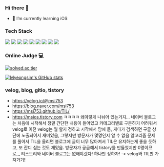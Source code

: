 ### Hi there 👋
- 🌱 I’m currently learning iOS

### Tech Stack
<img src="https://img.shields.io/badge/Swift-FA7343?style=flat-square&logo=Swift&logoColor=white"/></a>
<img src="https://img.shields.io/badge/CocoaPods-EE3322?style=flat-square&logo=CocoaPods&logoColor=white"/>
<img src="https://img.shields.io/badge/Realm-39477F?style=flat-square&logo=Realm&logoColor=white"/>
<img src="https://img.shields.io/badge/Xcode-1575F9?style=flat-square&logo=Xcode&logoColor=white"/>
<img src="https://img.shields.io/badge/Git-F05032?style=flat-square&logo=Git&logoColor=white"/>
<img src="https://img.shields.io/badge/jQuery-0769AD?style=flat-square&logo=jQuery&logoColor=white"/>
<img src="https://img.shields.io/badge/Apache-D22128?style=flat-square&logo=Apache&logoColor=white"/>
<img src="https://img.shields.io/badge/MySQL-4479A1?style=flat-square&logo=MySQL&logoColor=white"/>
<img src="https://img.shields.io/badge/PHP-777BB4?style=flat-square&logo=PHP&logoColor=white"/>

### Online Judge 💻
[![solved.ac tier](http://mazassumnida.wtf/api/generate_badge?boj=msi753)](https://solved.ac/msi753)

[![Myeongsim's GitHub stats](https://github-readme-stats.vercel.app/api?username=msi753)](https://github.com/msi753/github-readme-stats)

### velog, blog, gitio, tistory
- https://velog.io/@msi753
- https://blog.naver.com/msi753
- https://msi753.github.io/TIL/
- https://msios.tistory.com
ㅋㅋㅋㅋ 왜이렇게 나뉘어 있는거지...
네이버 블로그는 처음에 시작해서 정말 간단한 내용이 들어있고 카테고리별로 구분하기 어려워서 velog로 이전
velog는 뭘 할지 정하고 시작해서 맘에 듦, 게다가 검색하면 구글 상단에 노출되어서 재미있음, 그렇지만 방문자가 몇명인지 알 수 없음
알고리즘 문제를 풀어서 TIL을 올리면 블로그에 글이 너무 많아져서 TIL은 유지하는게 좋을 듯하고, 또 잔디 심는 것도 재밌음.
방문자가 궁금해서 tistory를 만들었지만 0명이므로,,, 티스토리와 네이버 블로그는 없애야겠다! 
하나만 정하자! -> velog와 TIL만 가져가기!

<!--
**msi753/msi753** is a ✨ _special_ ✨ repository because its `README.md` (this file) appears on your GitHub profile.

https://hits.seeyoufarm.com/

Here are some ideas to get you started:

- 🔭 I’m currently working on ...
- 🌱 I’m currently learning ...
- 👯 I’m looking to collaborate on ...
- 🤔 I’m looking for help with ...
- 💬 Ask me about ...
- 📫 How to reach me: ...
- 😄 Pronouns: ...
- ⚡ Fun fact: ...
-->
